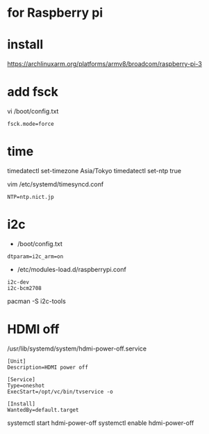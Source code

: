 # for Raspberry pi

# install
https://archlinuxarm.org/platforms/armv8/broadcom/raspberry-pi-3

# add fsck
vi /boot/config.txt
```
fsck.mode=force
```


# time
timedatectl set-timezone Asia/Tokyo
timedatectl set-ntp true

vim /etc/systemd/timesyncd.conf
```
NTP=ntp.nict.jp
```


# i2c
- /boot/config.txt
```
dtparam=i2c_arm=on
```


- /etc/modules-load.d/raspberrypi.conf
```
i2c-dev
i2c-bcm2708
```

pacman -S i2c-tools




# HDMI off

/usr/lib/systemd/system/hdmi-power-off.service
```
[Unit]
Description=HDMI power off

[Service]
Type=oneshot
ExecStart=/opt/vc/bin/tvservice -o

[Install]
WantedBy=default.target
```

systemctl start hdmi-power-off
systemctl enable hdmi-power-off
